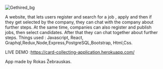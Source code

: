 ![Gethired_bg](https://user-images.githubusercontent.com/62246716/95958235-88599980-0e09-11eb-9e01-f370265ef0b5.png)

A website, that lets users register and search for a job , apply and then if they get selected by the company, they can chat with the company about further steps. 
At the same time, companies can also register and publish jobs, then select candidates. After that they can chat together about further steps.
Things used : Javascript, React, Graphql,Redux,Node,Express,PostgreSQL,Bootstrap, Html,Css.

LIVE DEMO :https://card-collecting-application.herokuapp.com/

App made by Rokas Žebrauskas.
